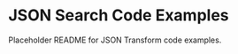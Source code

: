 JSON Search Code Examples
=========================
Placeholder README for JSON Transform code examples.
